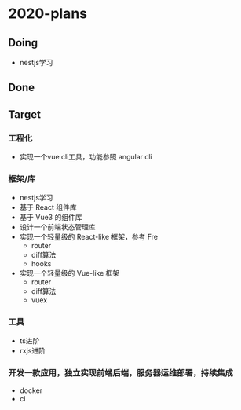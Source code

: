 # 2020-plans

## Doing
- nestjs学习

## Done

## Target

### 工程化
- 实现一个vue cli工具，功能参照 angular cli

### 框架/库
- nestjs学习
- 基于 React 组件库
- 基于 Vue3 的组件库
- 设计一个前端状态管理库
- 实现一个轻量级的 React-like 框架，参考 Fre
  - router
  - diff算法
  - hooks
- 实现一个轻量级的 Vue-like 框架
  - router
  - diff算法
  - vuex

### 工具
- ts进阶
- rxjs进阶

### 开发一款应用，独立实现前端后端，服务器运维部署，持续集成
  - docker
  - ci